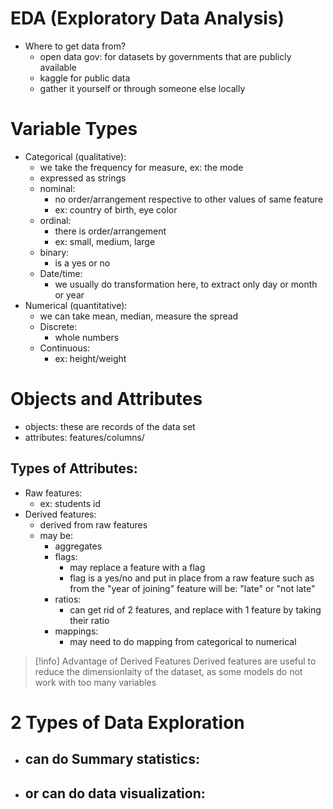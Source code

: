 # EDA (Exploratory Data Analysis)
- Where to get data from?
	- open data gov: for datasets by governments that are publicly available
	- kaggle for public data
	- gather it yourself or through someone else locally
# Variable Types
- Categorical (qualitative):
	- we take the frequency for measure, ex: the mode
	- expressed as strings
	- nominal:
		- no order/arrangement respective to other values of same feature
		- ex: country of birth, eye color
	- ordinal:
		- there is order/arrangement
		- ex: small, medium, large
	- binary:
		- is a yes or no
	- Date/time:
		- we usually do transformation here, to extract only day or month or year
- Numerical (quantitative):
	- we can take mean, median, measure the spread
	- Discrete:
		- whole numbers
	- Continuous:
		- ex: height/weight
# Objects and Attributes
- objects: these are records of the data set
- attributes: features/columns/
## Types of Attributes:
- Raw features:
	- ex: students id
- Derived features:
	- derived from raw features
	- may be:
		- aggregates
		- flags: 
			- may replace a feature with a flag
			- flag is a yes/no and put in place from a raw feature such as from the "year of joining" feature will be: "late" or "not late"
		- ratios:
			- can get rid of 2 features, and replace with 1 feature by taking their ratio
		- mappings:
			- may need to do mapping from categorical to numerical

>[!info] Advantage of Derived Features
>Derived features are useful to reduce the dimensionlaity of the dataset, as some models do not work with too many variables

# 2 Types of Data Exploration
- can do Summary statistics:
	- 
- or can do data visualization:
	- 